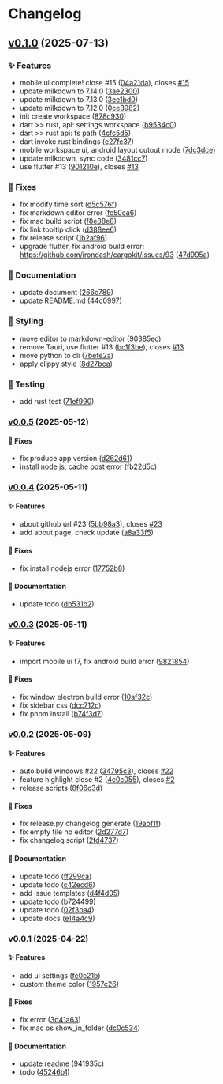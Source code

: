 # Changelog

## [v0.1.0](https://github.com/luoluoqixi/lonanote/compare/v0.0.5...266c789e890eb9c1cc8b15e726cd969283cc485c) (2025-07-13)

### ✨ Features

* mobile ui complete! close #15
([04a21da](https://github.com/luoluoqixi/lonanote/commit/04a21da774ad2b688c7ef865421101ee5f6bfb3a)),
closes [#15](https://github.com/luoluoqixi/lonanote/issues/15)
* update milkdown to 7.14.0
([3ae2300](https://github.com/luoluoqixi/lonanote/commit/3ae2300635e47777883b03dc2eeb921a72cca8f8))
* update milkdown to 7.13.0
([3ee1bd0](https://github.com/luoluoqixi/lonanote/commit/3ee1bd017bb76a5dc24b5857089566d7e5439ff9))
* update milkdown to 7.12.0
([0ce3982](https://github.com/luoluoqixi/lonanote/commit/0ce3982d64385c9669e06fd3376571049cf979ef))
* init create workspace
([878c930](https://github.com/luoluoqixi/lonanote/commit/878c9303e90eda62d83a4e3b608a07e67ef823a1))
* dart >> rust, api: settings workspace
([b9534c0](https://github.com/luoluoqixi/lonanote/commit/b9534c05408039303a5f7f1f1fbd4f256024a24a))
* dart >> rust api: fs path
([4cfc5d5](https://github.com/luoluoqixi/lonanote/commit/4cfc5d53a9258e3b75e82196fae5316d4bd9549d))
* dart invoke rust bindings
([c27fc37](https://github.com/luoluoqixi/lonanote/commit/c27fc37ce4b4dad011dd13d16233e25c96aff442))
* mobile workspace ui, android layout cutout mode
([7dc3dce](https://github.com/luoluoqixi/lonanote/commit/7dc3dce48c110ed1836e6939b7e6fe84a79c1492))
* update milkdown, sync code
([3481cc7](https://github.com/luoluoqixi/lonanote/commit/3481cc7f9b3dfddc51e853c2c23a7d64ac3643d0))
* use flutter #13
([901210e](https://github.com/luoluoqixi/lonanote/commit/901210e6083f1adc87a730e26e378ff9673cce6e)),
closes [#13](https://github.com/luoluoqixi/lonanote/issues/13)

### 🐛 Fixes

* fix modify time sort
([d5c576f](https://github.com/luoluoqixi/lonanote/commit/d5c576fd58d8165064af0b67c13e425e1ae1a066))
* fix markdown editor error
([fc50ca6](https://github.com/luoluoqixi/lonanote/commit/fc50ca691acaed4f6f55840f7ccc21a22dbca96f))
* fix mac build script
([f8e88e8](https://github.com/luoluoqixi/lonanote/commit/f8e88e8469a91222060ade4ae1a59fca226fae1b))
* fix link tooltip click
([d388ee6](https://github.com/luoluoqixi/lonanote/commit/d388ee657b2139ab6924b0849e8bb27f1c780df0))
* fix release script
([1b2af96](https://github.com/luoluoqixi/lonanote/commit/1b2af9674a376fc675c45ea0fa429ef237b63ddb))
* upgrade flutter, fix android build error:
https://github.com/irondash/cargokit/issues/93
([47d995a](https://github.com/luoluoqixi/lonanote/commit/47d995a0867213e9c0979ca1c8451194c16b8113))

### 📝 Documentation

* update document
([266c789](https://github.com/luoluoqixi/lonanote/commit/266c789e890eb9c1cc8b15e726cd969283cc485c))
* update README.md
([44c0997](https://github.com/luoluoqixi/lonanote/commit/44c09974b222774a13f92b716dddf91e67f616a2))

### 🎨 Styling

* move editor to markdown-editor
([90385ec](https://github.com/luoluoqixi/lonanote/commit/90385ec5b085e6eb389b633e9cf0abf83cab955b))
* remove Tauri, use flutter #13
([bc1f3be](https://github.com/luoluoqixi/lonanote/commit/bc1f3beb6e4d086d088788cc96839f1ba3700ff7)),
closes [#13](https://github.com/luoluoqixi/lonanote/issues/13)
* move python to cli
([7befe2a](https://github.com/luoluoqixi/lonanote/commit/7befe2aea95e0002bf89fbe3857269f783809dd7))
* apply clippy style
([8d27bca](https://github.com/luoluoqixi/lonanote/commit/8d27bca1e5a9e927f4b53da8c21d7de9221fcf74))

### 🧪 Testing

* add rust test
([71ef990](https://github.com/luoluoqixi/lonanote/commit/71ef990276fc366e778b6449fe7bb101ff710628))

### [v0.0.5](https://github.com/luoluoqixi/lonanote/compare/v0.0.4...v0.0.5) (2025-05-12)

#### 🐛 Fixes

* fix produce app version
([d262d61](https://github.com/luoluoqixi/lonanote/commit/d262d61e20cb21d6c036f2534bde93299beb9ee4))
* install node js, cache post error
([fb22d5c](https://github.com/luoluoqixi/lonanote/commit/fb22d5c3874c81034bd37b886d753d67acc4fd6c))

### [v0.0.4](https://github.com/luoluoqixi/lonanote/compare/v0.0.3...v0.0.4) (2025-05-11)

#### ✨ Features

* about github url #23
([5bb98a3](https://github.com/luoluoqixi/lonanote/commit/5bb98a31b694990798e9199cd2f2fb7a3d68a0d0)),
closes [#23](https://github.com/luoluoqixi/lonanote/issues/23)
* add about page, check update
([a8a33f5](https://github.com/luoluoqixi/lonanote/commit/a8a33f5b80acd027b2a1b0e5de697d055bf1f6dd))

#### 🐛 Fixes

* fix install nodejs error
([17752b8](https://github.com/luoluoqixi/lonanote/commit/17752b8b38f1d6e2e1de3ff23cd2fa4e45aa9e73))

#### 📝 Documentation

* update todo
([db531b2](https://github.com/luoluoqixi/lonanote/commit/db531b2f293ca7375c1f6fe35c6548ac9fd7e719))

### [v0.0.3](https://github.com/luoluoqixi/lonanote/compare/v0.0.2...v0.0.3) (2025-05-11)

#### ✨ Features

* import mobile ui f7, fix android build error
([9821854](https://github.com/luoluoqixi/lonanote/commit/982185476bb2e8c4784054ebb6dcf0b63e4ef7ba))

#### 🐛 Fixes

* fix window electron build error
([10af32c](https://github.com/luoluoqixi/lonanote/commit/10af32c88389e67118f0dc54fd258fa146f015ce))
* fix sidebar css
([dcc712c](https://github.com/luoluoqixi/lonanote/commit/dcc712c7db8f087b57f5341951af5dd847672e0c))
* fix pnpm install
([b74f3d7](https://github.com/luoluoqixi/lonanote/commit/b74f3d77877d7943adc87ac4c925b5ffc9534a77))

### [v0.0.2](https://github.com/luoluoqixi/lonanote/compare/v0.0.1...v0.0.2) (2025-05-09)

#### ✨ Features

* auto build windows #22
([34795c3](https://github.com/luoluoqixi/lonanote/commit/34795c3c9aeaf2bae349377d57dc82e72547113d)),
closes [#22](https://github.com/luoluoqixi/lonanote/issues/22)
* feature highlight close #2
([4c0c055](https://github.com/luoluoqixi/lonanote/commit/4c0c055fa678ffcd0e18fc7f9e5c4b54b20a3bbd)),
closes [#2](https://github.com/luoluoqixi/lonanote/issues/2)
* release scripts
([8f06c3d](https://github.com/luoluoqixi/lonanote/commit/8f06c3db5868b2c47a0e465e89d76df70ad6f1f4))

#### 🐛 Fixes

* fix release.py changelog generate
([19abf1f](https://github.com/luoluoqixi/lonanote/commit/19abf1f56be19fee6c75bb100855aed28e2e1e2a))
* fix empty file no editor
([2d277d7](https://github.com/luoluoqixi/lonanote/commit/2d277d7eb557af8c0a82708ff39d22c9343c94e9))
* fix changelog script
([2fd4737](https://github.com/luoluoqixi/lonanote/commit/2fd47376cad4e4a653b1cbe672ada46340422a20))

#### 📝 Documentation

* update todo
([ff299ca](https://github.com/luoluoqixi/lonanote/commit/ff299ca0a0068424e2776ae70f46866e5ea6d9ba))
* update todo
([c42ecd6](https://github.com/luoluoqixi/lonanote/commit/c42ecd6a5d3e302d51e9ae3889740e866a982211))
* add issue templates
([d4f4d05](https://github.com/luoluoqixi/lonanote/commit/d4f4d05622f8bc142984b3553013d7102b97ed0f))
* update todo
([b724499](https://github.com/luoluoqixi/lonanote/commit/b724499811053ec4d3ab63509e7fec765f4e9194))
* update todo
([02f3ba4](https://github.com/luoluoqixi/lonanote/commit/02f3ba4a1809da3160a792e4456e49f08a8724bd))
* update docs
([e14a4c9](https://github.com/luoluoqixi/lonanote/commit/e14a4c96649c7e615dc6c22d8a0332cb55cdef2c))

### v0.0.1 (2025-04-22)

#### ✨ Features

* add ui settings
([fc0c21b](https://github.com/luoluoqixi/lonanote/commit/fc0c21bae413db0c30709691741a0a51e5f413e1))
* custom theme color
([1957c26](https://github.com/luoluoqixi/lonanote/commit/1957c261333d677a06336ac516218eea41fc03a6))

#### 🐛 Fixes

* fix error
([3d41a63](https://github.com/luoluoqixi/lonanote/commit/3d41a639614a1c922a3dafc6c6c8cb7d972c0857))
* fix mac os show_in_folder
([dc0c534](https://github.com/luoluoqixi/lonanote/commit/dc0c5344b7f1c5f228b8260e8ad2164add3ad1af))

#### 📝 Documentation

* update readme
([941935c](https://github.com/luoluoqixi/lonanote/commit/941935c8c3ed540c36d81e83f8cdb891ae643d33))
* todo
([45246b1](https://github.com/luoluoqixi/lonanote/commit/45246b1d818047b461ec2954236cac0a6717793b))
